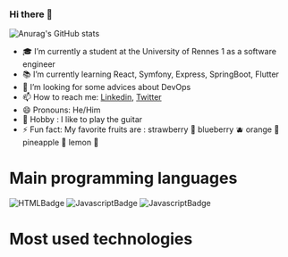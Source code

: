 ### Hi there 👋

![Anurag's GitHub stats](https://github-readme-stats.vercel.app/api?username=tandrian&show_icons=true&theme=tokyonight)

- :mortar_board: I’m currently a student at the University of Rennes 1 as a software engineer
- :books: I’m currently learning React, Symfony, Express, SpringBoot, Flutter
- 🤔 I’m looking for some advices about DevOps
- 📫 How to reach me: [Linkedin](https://www.linkedin.com/in/rakotoarisoa-tahiriniaina-andrian-4a01aa211/), [Twitter](https://twitter.com/OkimaruYu)
- 😄 Pronouns: He/Him
- :guitar: Hobby : I like to play the guitar
- ⚡ Fun fact: My favorite fruits are : strawberry :strawberry: blueberry :blueberries: orange :orange: pineapple :pineapple: lemon :lemon:

# Main programming languages
![HTMLBadge](https://img.shields.io/badge/-HTML5-orange?style=flat-square&logo=HTML5&logoColor=black)
![JavascriptBadge](https://img.shields.io/badge/-JAVASCRIPT-yellow?style=flat-square&logo=Javascript&logoColor=black)
![JavascriptBadge](https://img.shields.io/badge/-JAVASCRIPT-yellow?style=flat-square&logo=Javascript&logoColor=black)



# Most used technologies
